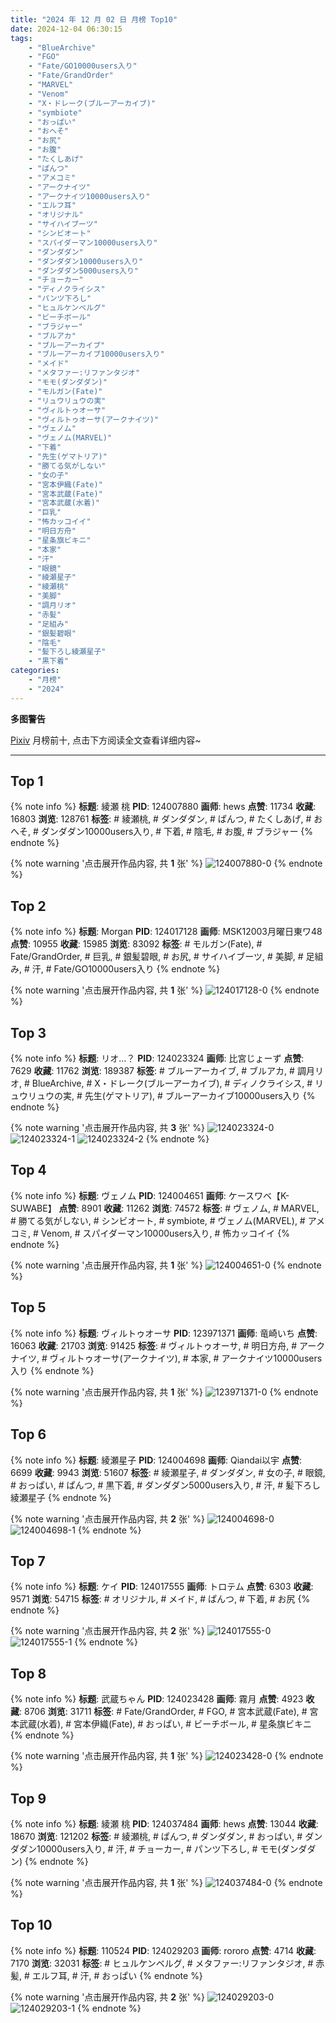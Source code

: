 ```yaml
---
title: "2024 年 12 月 02 日 月榜 Top10"
date: 2024-12-04 06:30:15
tags:
    - "BlueArchive"
    - "FGO"
    - "Fate/GO10000users入り"
    - "Fate/GrandOrder"
    - "MARVEL"
    - "Venom"
    - "X・ドレーク(ブルーアーカイブ)"
    - "symbiote"
    - "おっぱい"
    - "おへそ"
    - "お尻"
    - "お腹"
    - "たくしあげ"
    - "ぱんつ"
    - "アメコミ"
    - "アークナイツ"
    - "アークナイツ10000users入り"
    - "エルフ耳"
    - "オリジナル"
    - "サイハイブーツ"
    - "シンビオート"
    - "スパイダーマン10000users入り"
    - "ダンダダン"
    - "ダンダダン10000users入り"
    - "ダンダダン5000users入り"
    - "チョーカー"
    - "ディノクライシス"
    - "パンツ下ろし"
    - "ヒュルケンベルグ"
    - "ビーチボール"
    - "ブラジャー"
    - "ブルアカ"
    - "ブルーアーカイブ"
    - "ブルーアーカイブ10000users入り"
    - "メイド"
    - "メタファー:リファンタジオ"
    - "モモ(ダンダダン)"
    - "モルガン(Fate)"
    - "リュウリュウの実"
    - "ヴィルトゥオーサ"
    - "ヴィルトゥオーサ(アークナイツ)"
    - "ヴェノム"
    - "ヴェノム(MARVEL)"
    - "下着"
    - "先生(ゲマトリア)"
    - "勝てる気がしない"
    - "女の子"
    - "宮本伊織(Fate)"
    - "宮本武蔵(Fate)"
    - "宮本武蔵(水着)"
    - "巨乳"
    - "怖カッコイイ"
    - "明日方舟"
    - "星条旗ビキニ"
    - "本家"
    - "汗"
    - "眼鏡"
    - "綾瀬星子"
    - "綾瀬桃"
    - "美脚"
    - "調月リオ"
    - "赤髪"
    - "足組み"
    - "銀髪碧眼"
    - "陰毛"
    - "髪下ろし綾瀬星子"
    - "黒下着"
categories:
    - "月榜"
    - "2024"
---
```


<i class="fa fa-triangle-exclamation"></i>**多图警告**<i class="fa fa-triangle-exclamation"></i>

[Pixiv](https://www.pixiv.net/) 月榜前十, 点击下方阅读全文查看详细内容~

<!-- more -->

---

## Top 1

{% note info %}
**标题**: 綾瀬 桃
**PID**: 124007880 **画师**: hews
**点赞**: 11734 **收藏**: 16803 **浏览**: 128761
**标签**: # 綾瀬桃, # ダンダダン, # ぱんつ, # たくしあげ, # おへそ, # ダンダダン10000users入り, # 下着, # 陰毛, # お腹, # ブラジャー
{% endnote %}

{% note warning '点击展开作品内容, 共 **1** 张' %}
![124007880-0](https://i.pixiv.re/img-original/img/2024/11/05/01/32/23/124007880_p0.png)
{% endnote %}

## Top 2

{% note info %}
**标题**: Morgan
**PID**: 124017128 **画师**: MSK12003月曜日東ワ48
**点赞**: 10955 **收藏**: 15985 **浏览**: 83092
**标签**: # モルガン(Fate), # Fate/GrandOrder, # 巨乳, # 銀髪碧眼, # お尻, # サイハイブーツ, # 美脚, # 足組み, # 汗, # Fate/GO10000users入り
{% endnote %}

{% note warning '点击展开作品内容, 共 **1** 张' %}
![124017128-0](https://i.pixiv.re/img-original/img/2024/11/05/13/12/02/124017128_p0.png)
{% endnote %}

## Top 3

{% note info %}
**标题**: リオ…？
**PID**: 124023324 **画师**: 比宮じょーず
**点赞**: 7629 **收藏**: 11762 **浏览**: 189387
**标签**: # ブルーアーカイブ, # ブルアカ, # 調月リオ, # BlueArchive, # X・ドレーク(ブルーアーカイブ), # ディノクライシス, # リュウリュウの実, # 先生(ゲマトリア), # ブルーアーカイブ10000users入り
{% endnote %}

{% note warning '点击展开作品内容, 共 **3** 张' %}
![124023324-0](https://i.pixiv.re/img-original/img/2024/11/05/19/00/17/124023324_p0.png)
![124023324-1](https://i.pixiv.re/img-original/img/2024/11/05/19/00/17/124023324_p1.png)
![124023324-2](https://i.pixiv.re/img-original/img/2024/11/05/19/00/17/124023324_p2.png)
{% endnote %}

## Top 4

{% note info %}
**标题**: ヴェノム
**PID**: 124004651 **画师**: ケースワベ【K-SUWABE】
**点赞**: 8901 **收藏**: 11262 **浏览**: 74572
**标签**: # ヴェノム, # MARVEL, # 勝てる気がしない, # シンビオート, # symbiote, # ヴェノム(MARVEL), # アメコミ, # Venom, # スパイダーマン10000users入り, # 怖カッコイイ
{% endnote %}

{% note warning '点击展开作品内容, 共 **1** 张' %}
![124004651-0](https://i.pixiv.re/img-original/img/2024/11/05/00/00/27/124004651_p0.jpg)
{% endnote %}

## Top 5

{% note info %}
**标题**: ヴィルトゥオーサ
**PID**: 123971371 **画师**: 竜崎いち
**点赞**: 16063 **收藏**: 21703 **浏览**: 91425
**标签**: # ヴィルトゥオーサ, # 明日方舟, # アークナイツ, # ヴィルトゥオーサ(アークナイツ), # 本家, # アークナイツ10000users入り
{% endnote %}

{% note warning '点击展开作品内容, 共 **1** 张' %}
![123971371-0](https://i.pixiv.re/img-original/img/2024/11/04/00/00/15/123971371_p0.jpg)
{% endnote %}

## Top 6

{% note info %}
**标题**: 綾瀬星子
**PID**: 124004698 **画师**: Qiandai以宇
**点赞**: 6699 **收藏**: 9943 **浏览**: 51607
**标签**: # 綾瀬星子, # ダンダダン, # 女の子, # 眼鏡, # おっぱい, # ぱんつ, # 黒下着, # ダンダダン5000users入り, # 汗, # 髪下ろし綾瀬星子
{% endnote %}

{% note warning '点击展开作品内容, 共 **2** 张' %}
![124004698-0](https://i.pixiv.re/img-original/img/2024/11/05/00/00/39/124004698_p0.png)
![124004698-1](https://i.pixiv.re/img-original/img/2024/11/05/00/00/39/124004698_p1.png)
{% endnote %}

## Top 7

{% note info %}
**标题**: ケイ
**PID**: 124017555 **画师**: トロテム
**点赞**: 6303 **收藏**: 9571 **浏览**: 54715
**标签**: # オリジナル, # メイド, # ぱんつ, # 下着, # お尻
{% endnote %}

{% note warning '点击展开作品内容, 共 **2** 张' %}
![124017555-0](https://i.pixiv.re/img-original/img/2024/11/05/13/42/24/124017555_p0.jpg)
![124017555-1](https://i.pixiv.re/img-original/img/2024/11/05/13/42/24/124017555_p1.jpg)
{% endnote %}

## Top 8

{% note info %}
**标题**: 武蔵ちゃん
**PID**: 124023428 **画师**: 霧月
**点赞**: 4923 **收藏**: 8706 **浏览**: 31711
**标签**: # Fate/GrandOrder, # FGO, # 宮本武蔵(Fate), # 宮本武蔵(水着), # 宮本伊織(Fate), # おっぱい, # ビーチボール, # 星条旗ビキニ
{% endnote %}

{% note warning '点击展开作品内容, 共 **1** 张' %}
![124023428-0](https://i.pixiv.re/img-original/img/2024/11/05/19/02/37/124023428_p0.jpg)
{% endnote %}

## Top 9

{% note info %}
**标题**: 綾瀬 桃
**PID**: 124037484 **画师**: hews
**点赞**: 13044 **收藏**: 18670 **浏览**: 121202
**标签**: # 綾瀬桃, # ぱんつ, # ダンダダン, # おっぱい, # ダンダダン10000users入り, # 汗, # チョーカー, # パンツ下ろし, # モモ(ダンダダン)
{% endnote %}

{% note warning '点击展开作品内容, 共 **1** 张' %}
![124037484-0](https://i.pixiv.re/img-original/img/2024/11/06/03/27/55/124037484_p0.png)
{% endnote %}

## Top 10

{% note info %}
**标题**: 110524
**PID**: 124029203 **画师**: rororo
**点赞**: 4714 **收藏**: 7170 **浏览**: 32031
**标签**: # ヒュルケンベルグ, # メタファー:リファンタジオ, # 赤髪, # エルフ耳, # 汗, # おっぱい
{% endnote %}

{% note warning '点击展开作品内容, 共 **2** 张' %}
![124029203-0](https://i.pixiv.re/img-original/img/2024/11/05/22/11/48/124029203_p0.jpg)
![124029203-1](https://i.pixiv.re/img-original/img/2024/11/05/22/11/48/124029203_p1.jpg)
{% endnote %}
